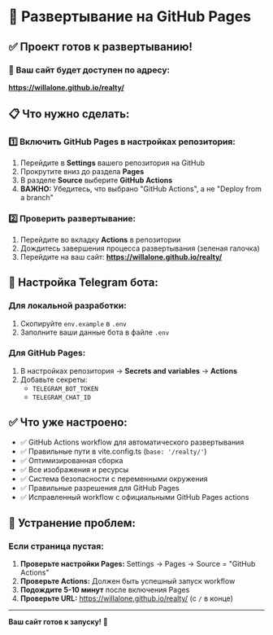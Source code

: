 # 🚀 Развертывание на GitHub Pages

## ✅ Проект готов к развертыванию!

### 🔗 Ваш сайт будет доступен по адресу:
**https://willalone.github.io/realty/**

## 📋 Что нужно сделать:

### 1️⃣ Включить GitHub Pages в настройках репозитория:
1. Перейдите в **Settings** вашего репозитория на GitHub
2. Прокрутите вниз до раздела **Pages**
3. В разделе **Source** выберите **GitHub Actions**
4. **ВАЖНО:** Убедитесь, что выбрано "GitHub Actions", а не "Deploy from a branch"

### 2️⃣ Проверить развертывание:
1. Перейдите во вкладку **Actions** в репозитории
2. Дождитесь завершения процесса развертывания (зеленая галочка)
3. Перейдите на ваш сайт: **https://willalone.github.io/realty/**

## 🔧 Настройка Telegram бота:

### Для локальной разработки:
1. Скопируйте `env.example` в `.env`
2. Заполните ваши данные бота в файле `.env`

### Для GitHub Pages:
1. В настройках репозитория → **Secrets and variables** → **Actions**
2. Добавьте секреты:
   - `TELEGRAM_BOT_TOKEN`
   - `TELEGRAM_CHAT_ID`

## ✅ Что уже настроено:

- ✅ GitHub Actions workflow для автоматического развертывания
- ✅ Правильные пути в vite.config.ts (`base: '/realty/'`)
- ✅ Оптимизированная сборка
- ✅ Все изображения и ресурсы
- ✅ Система безопасности с переменными окружения
- ✅ Правильные разрешения для GitHub Pages
- ✅ Исправленный workflow с официальными GitHub Pages actions

## 🐛 Устранение проблем:

### Если страница пустая:
1. **Проверьте настройки Pages:** Settings → Pages → Source = "GitHub Actions"
2. **Проверьте Actions:** Должен быть успешный запуск workflow
3. **Подождите 5-10 минут** после включения Pages
4. **Проверьте URL:** https://willalone.github.io/realty/ (с `/` в конце)

---
**Ваш сайт готов к запуску! 🎉**
